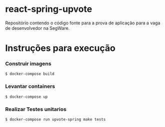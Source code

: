 # react-spring-upvote
Repositório contendo o código fonte para a prova de aplicação para a vaga de desenvolvedor na SegWare.

# Instruções para execução

### Construir imagens

`$ docker-compose build`
### Levantar containers

`$ docker-compose up`

### Realizar Testes unitarios

`$ docker-compose run upvote-spring make tests`

